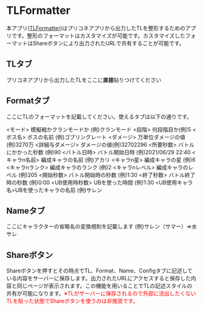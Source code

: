 # TLFormatter

本アプリ([TLFormatter](https://tl-formatter.vercel.app/))はプリコネアプリから出力したTLを整形するためのアプリです。整形のフォーマットはカスタマイズが可能です。カスタマイズしたフォーマットはShareボタンにより出力されたURLで共有することが可能です。

## TLタブ

プリコネアプリから出力したTLをここに**直接**貼りつけてください

## Formatタブ

ここにTLのフォーマットを記載してください。使えるタブは以下の通りです。

<モード> 模擬戦かクランモードか (例)クランモード
<段階> 何段階目か(例)5
<ボス名> ボスの名前 (例)ゴブリングレート
<ダメージ> 万単位ダメージの値 (例)3270万
<詳細与ダメージ> ダメージの値(例)32702296
<所要秒数> バトルにかかった秒数 (例)90
<バトル日時> バトル開始日時 (例)2021/06/29 22:40
<キャラn名前> 編成キャラの名前 (例)アカリ
<キャラn星> 編成キャラの星 (例)6
<キャラnランク> 編成キャラのランク (例)2
<キャラnレベル> 編成キャラのレベル (例)205
<開始秒数> バトル開始時の秒数 (例)1:30
<終了秒数> バトル終了時の秒数 (例)0:00
<UB使用時秒数> UBを使った時間 (例)1:30
<UB使用キャラ名>UBを使ったキャラの名前 (例)サレン

## Nameタブ

ここにキャラクターの省略名の変換規則を記載します
(例)サレン（サマー）⇒水サレ

## Shareボタン

Shareボタンを押すとその時点でTL、Format、Name、Configタブに記述している内容をサーバーに保存します。出力されたURLにアクセスすると保存した内容と同じページが表示されます。この機能を用いることでTLの記述スタイルの共有が可能になります。<span style="color: red; ">※TLがサーバーに保存されるので外部に流出したくないTLを貼った状態でShareボタンを使うのは非推奨です。</span>